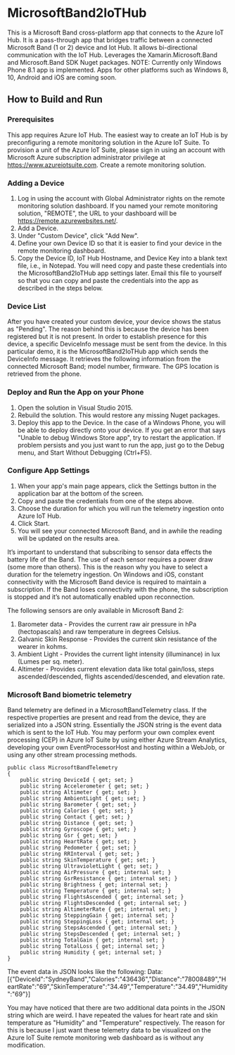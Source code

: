 # MicrosoftBand2IoTHub
This is a Microsoft Band cross-platform app that connects to the Azure IoT Hub. It is a pass-through app that bridges traffic between
a connected Microsoft Band (1 or 2) device and Iot Hub. It allows bi-directional communication with the IoT Hub. 
Leverages the Xamarin.Microsoft.Band and Microsoft.Band SDK Nuget packages. 
NOTE: Currently only Windows Phone 8.1 app is implemented. Apps for other  platforms such as Windows 8, 10, Android and iOS are coming soon.

## How to Build and Run

### Prerequisites

This app requires Azure IoT Hub. The easiest way to create an IoT Hub is by preconfiguring a remote monitoring solution in the 
Azure IoT Suite. To provision a unit of the Azure IoT Suite, please sign in using an account with Microsoft Azure subscription administrator privilege at https://www.azureiotsuite.com. Create a remote monitoring solution.

### Adding a Device

1. Log in using the account with Global Administrator rights on the remote monitoring solution dashboard. If you named your remote monitoring 
solution, "REMOTE", the URL to your dashboard will be https://remote.azurewebsites.net/.
2. Add a Device.
3. Under "Custom Device", click "Add New".
4. Define your own Device ID so that it is easier to find your device in the remote monitoring dashboard.
5. Copy the Device ID, IoT Hub Hostname, and Device Key into a blank text file, i.e., in Notepad. You will need copy and paste these credentials into the MicrosoftBand2IoTHub app settings later. Email this file to yourself so that you can copy and paste the credentials into the app as described in the steps below.

### Device List

After you have created your custom device, your device shows the status as "Pending". The reason behind this is because the device has been registered but it is not present. In order to establish presence for this device, a specific DeviceInfo message must be sent from the device. In this particular demo, it is the MicrosoftBand2IoTHub app which sends the DeviceInfo message. It retrieves the following information from the connected Microsoft Band; model number, firmware. The GPS location is retrieved from the phone.

### Deploy and Run the App on your Phone

1. Open the solution in Visual Studio 2015.
2. Rebuild the solution. This would restore any missing Nuget packages.
3. Deploy this app to the Device. In the case of a Windows Phone, you will be able to deploy directly onto your device. If you get an error that says "Unable to debug Windows Store app", try to restart the application. If problem persists and you just want to run the app, just go to the Debug menu, and Start Without Debugging (Ctrl+F5).

### Configure App Settings

1. When your app's main page appears, click the Settings button in the application bar at the bottom of the screen.
2. Copy and paste the credentials from one of the steps above.
3. Choose the duration for which you will run the telemetry ingestion onto Azure IoT Hub.
4. Click Start.
5. You will see your connected Microsoft Band, and in awhile the reading will be updated on the results area.

It’s important to understand that subscribing to sensor data effects the battery life of the Band. The use of each sensor requires a power draw (some more than others). This is the reason why you have to select a duration for the telemetry ingestion.
On Windows and iOS, constant connectivity with the Microsoft Band device is required to maintain a subscription. If the Band loses connectivity with the phone, the subscription is stopped and it’s not automatically enabled upon reconnection.

The following sensors are only available in Microsoft Band 2:

1. Barometer data - Provides the current raw air pressure in hPa (hectopascals) and raw temperature in degrees Celsius.
2. Galvanic Skin Response - Provides the current skin resistance of the wearer in kohms.
3. Ambient Light - Provides the current light intensity (illuminance) in lux (Lumes per sq. meter).
4. Altimeter - Provides current elevation data like total gain/loss, steps ascended/descended, flights ascended/descended, and elevation rate.

### Microsoft Band biometric telemetry 

Band telemetry are defined in a MicrosoftBandTelemetry class. If the respective properties are present and read from the device, they are serialized into a JSON string. Essentially the JSON string is the event data which is sent to the IoT Hub. You may perform your own complex event processing (CEP) in Azure IoT Suite by using either Azure Stream Analytics, developing your own EventProcessorHost and hosting within a WebJob, or using any other stream processing methods.

    public class MicrosoftBandTelemetry
    {
        public string DeviceId { get; set; }
        public string Accelerometer { get; set; }
        public string Altimeter { get; set; }
        public string AmbientLight { get; set; }
        public string Barometer { get; set; }
        public string Calories { get; set; }
        public string Contact { get; set; }
        public string Distance { get; set; }
        public string Gyroscope { get; set; }
        public string Gsr { get; set; }
        public string HeartRate { get; set; }
        public string Pedometer { get; set; }
        public string RRInterval { get; set; }
        public string SkinTemperature { get; set; }
        public string UltravioletLight { get; set; }
        public string AirPressure { get; internal set; }
        public string GsrResistance { get; internal set; }
        public string Brightness { get; internal set; }
        public string Temperature { get; internal set; }
        public string FlightsAscended { get; internal set; }
        public string FlightsDescended { get; internal set; }
        public string AltimeterRate { get; internal set; }
        public string SteppingGain { get; internal set; }
        public string SteppingLoss { get; internal set; }
        public string StepsAscended { get; internal set; }
        public string StepsDescended { get; internal set; }
        public string TotalGain { get; internal set; }
        public string TotalLoss { get; internal set; }
        public string Humidity { get; internal set; }
    }

The event data in JSON looks like the following:
Data:[{"DeviceId":"SydneyBand","Calories":"436436","Distance":"78008489","HeartRate":"69","SkinTemperature":"34.49","Temperature":"34.49","Humidity":"69"}]

You may have noticed that there are two additional data points in the JSON string which are weird. I have repeated the values for heart rate and skin temperature as "Humidity" and "Temperature" respectively. The reason for this is because I just want these telemetry data to be visualized on the Azure IoT Suite remote monitoring web dashboard as is without any modification. 
